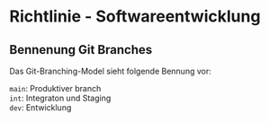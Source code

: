 # Richtlinie - Softwareentwicklung

## Bennenung Git Branches

Das Git-Branching-Model sieht folgende Bennung vor:

`main`: Produktiver branch\
`int`: Integraton und Staging\
`dev`: Entwicklung

